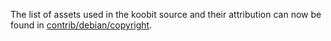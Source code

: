 The list of assets used in the koobit source and their attribution can now be found in [contrib/debian/copyright](../contrib/debian/copyright).
